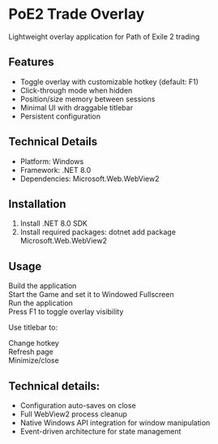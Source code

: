 ﻿# PoE2 Trade Overlay

Lightweight overlay application for Path of Exile 2 trading

## Features

- Toggle overlay with customizable hotkey (default: F1)
- Click-through mode when hidden
- Position/size memory between sessions
- Minimal UI with draggable titlebar
- Persistent configuration

## Technical Details

- Platform: Windows
- Framework: .NET 8.0
- Dependencies: Microsoft.Web.WebView2


## Installation

1. Install .NET 8.0 SDK
2. Install required packages:
dotnet add package Microsoft.Web.WebView2


## Usage

Build the application  
Start the Game and set it to Windowed Fullscreen  
Run the application  
Press F1 to toggle overlay visibility  

Use titlebar to:  

Change hotkey  
Refresh page  
Minimize/close  

## Technical details:
- Configuration auto-saves on close
- Full WebView2 process cleanup
- Native Windows API integration for window manipulation
- Event-driven architecture for state management
